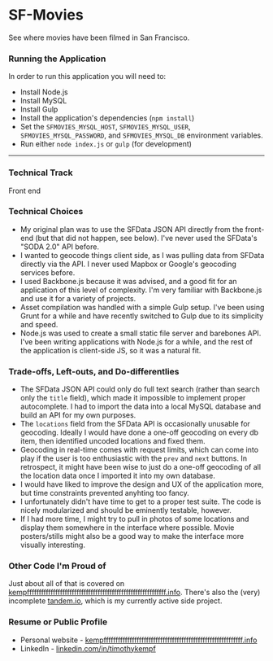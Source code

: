 SF-Movies
=========

See where movies have been filmed in San Francisco.

### Running the Application

In order to run this application you will need to:

- Install Node.js
- Install MySQL
- Install Gulp
- Install the application's dependencies (`npm install`)
- Set the `SFMOVIES_MYSQL_HOST`, `SFMOVIES_MYSQL_USER`, `SFMOVIES_MYSQL_PASSWORD`, and `SFMOVIES_MYSQL_DB` environment variables.
- Run either `node index.js` or `gulp` (for development)

-----

### Technical Track

Front end

### Technical Choices

- My original plan was to use the SFData JSON API directly from the front-end (but that did not happen, see below). I've never used the SFData's "SODA 2.0" API before.
- I wanted to geocode things client side, as I was pulling data from SFData directly via the API. I never used Mapbox or Google's geocoding services before.
- I used Backbone.js because it was advised, and a good fit for an application of this level of complexity. I'm very familiar with Backbone.js and use it for a variety of projects.
- Asset compilation was handled with a simple Gulp setup. I've been using Grunt for a while and have recently switched to Gulp due to its simplicity and speed.
- Node.js was used to create a small static file server and barebones API. I've been writing applications with Node.js for a while, and the rest of the application is client-side JS, so it was a natural fit.

### Trade-offs, Left-outs, and Do-differentlies

- The SFData JSON API could only do full text search (rather than search only the `title` field), which made it impossible to implement proper autocomplete. I had to import the data into a local MySQL database and build an API for my own purposes.
- The `locations` field from the SFData API is occasionally unusable for geocoding. Ideally I would have done a one-off geocoding on every db item, then identified uncoded locations and fixed them.
- Geocoding in real-time comes with request limits, which can come into play if the user is too enthusiastic with the `prev` and `next` buttons. In retrospect, it might have been wise to just do a one-off geocoding of all the location data once I imported it into my own database.
- I would have liked to improve the design and UX of the application more, but time constraints prevented anyhting too fancy.
- I unfortunately didn't have time to get to a proper test suite. The code is nicely modularized and should be eminently testable, however.
- If I had more time, I might try to pull in photos of some locations and display them somewhere in the interface where possible. Movie posters/stills might also be a good way to make the interface more visually interesting.

### Other Code I'm Proud of

Just about all of that is covered on [kempfffffffffffffffffffffffffffffffffffffffffffffffffffffffffff.info](http://kempfffffffffffffffffffffffffffffffffffffffffffffffffffffffffff.info). There's also the (very) incomplete [tandem.io](https://github.com/Fauntleroy/tandem.io), which is my currently active side project.

### Resume or Public Profile

- Personal website - [kempfffffffffffffffffffffffffffffffffffffffffffffffffffffffffff.info](http://kempfffffffffffffffffffffffffffffffffffffffffffffffffffffffffff.info)
- LinkedIn - [linkedin.com/in/timothykempf](http://www.linkedin.com/in/timothykempf)